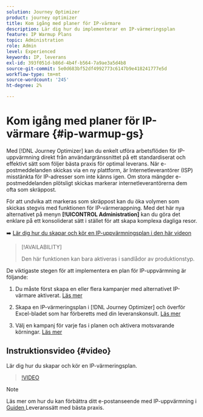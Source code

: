 ```yaml
---
solution: Journey Optimizer
product: journey optimizer
title: Kom igång med planer för IP-värmare
description: Lär dig hur du implementerar en IP-värmeringsplan
feature: IP Warmup Plans
topic: Administration
role: Admin
level: Experienced
keywords: IP, leverans
exl-id: 393f051d-b86d-4b4f-b564-7a9ae3a5d4b8
source-git-commit: 5e0d683bf52df4992773c6147b9e418241777e5d
workflow-type: tm+mt
source-wordcount: '245'
ht-degree: 2%

---
```


# Kom igång med planer för IP-värmare {#ip-warmup-gs}

Med [!DNL Journey Optimizer] kan du enkelt utföra arbetsflöden för IP-uppvärmning direkt från användargränssnittet på ett standardiserat och effektivt sätt som följer bästa praxis för optimal leverans. När e-postmeddelanden skickas via en ny plattform, är Internetleverantörer (ISP) misstänkta för IP-adresser som inte känns igen. Om stora mängder e-postmeddelanden plötsligt skickas markerar internetleverantörerna dem ofta som skräppost.

För att undvika att markeras som skräppost kan du öka volymen som skickas stegvis med funktionen för IP-värmerappning. Med det här nya alternativet på menyn **[!UICONTROL Administration]** kan du göra det enklare på ett konsoliderat sätt i stället för att skapa komplexa dagliga resor.

➡️ [Lär dig hur du skapar och kör en IP-uppvärmningsplan i den här videon](#video)

>[!AVAILABILITY]
>
>Den här funktionen kan bara aktiveras i sandlådor av produktionstyp.

<!--
Benefits

* Standardization on Campaign which will be easy for practitioners too > why?

* No more pain of creating queries, audiences and testing those as system will create the audiences. 

* Ease of excluding domains and changing the plan with help of simple toggles to exclude OR by editing numbers inline or create new phases or reupload plan if drastic change. No more pain of editing audience definitions, journey conditions

* There is an expectation that with this, it will ease around 30% of effort and will be much better experience for consultant/partner/practitioner - right from planning to execution to reporting
-->

De viktigaste stegen för att implementera en plan för IP-uppvärmning är följande:

1. Du måste först skapa en eller flera kampanjer med alternativet IP-värmare aktiverat. [Läs mer](ip-warmup-campaign.md)

1. Skapa en IP-värmeringsplan i [!DNL Journey Optimizer] och överför Excel-bladet som har förberetts med din leveranskonsult. [Läs mer](ip-warmup-plan.md)

1. Välj en kampanj för varje fas i planen och aktivera motsvarande körningar. [Läs mer](ip-warmup-execution.md)

## Instruktionsvideo {#video}

Lär dig hur du skapar och kör en IP-värmeringsplan.

>[!VIDEO](https://video.tv.adobe.com/v/3432637/?learn=on)

>[!NOTE]
>
>Läs mer om hur du kan förbättra ditt e-postanseende med IP-uppvärmning i [Guiden ](https://experienceleague.adobe.com/docs/deliverability-learn/deliverability-best-practice-guide/additional-resources/generic-resources/increase-reputation-with-ip-warming.html?lang=sv-SE) Leveranssätt med bästa praxis.
